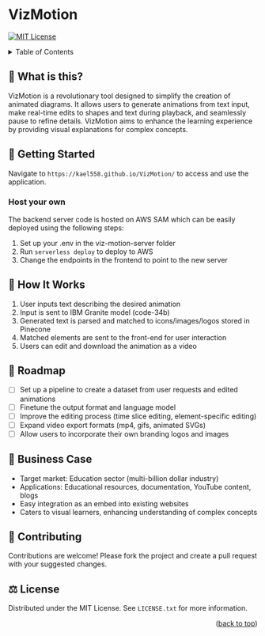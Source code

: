 # VizMotion

<a name="readme-top"></a>

[![MIT License][license-shield]][license-url]

<!-- TABLE OF CONTENTS -->
<details>
  <summary>Table of Contents</summary>
  <ol>
    <li><a href="#-what-is-this">What is this?</a></li>
    <li>
      <a href="#-getting-started">Getting Started</a>
      <ul>
        <li><a href="#-quick-install">Quick Install</a></li>
        <li><a href="#-running-the-application">Running the Application</a></li>
      </ul>
    </li>
    <li><a href="#-how-it-works">How It Works</a></li>
    <li><a href="#-roadmap">Roadmap</a></li>
    <li><a href="#-business-case">Business Case</a></li>
    <li><a href="#-contributing">Contributing</a></li>
    <li><a href="#-license">License</a></li>
  </ol>
</details>

## 🤔 What is this?
VizMotion is a revolutionary tool designed to simplify the creation of animated diagrams. It allows users to generate animations from text input, make real-time edits to shapes and text during playback, and seamlessly pause to refine details. VizMotion aims to enhance the learning experience by providing visual explanations for complex concepts.

## 📖 Getting Started 
Navigate to `https://kael558.github.io/VizMotion/` to access and use the application.

### Host your own
The backend server code is hosted on AWS SAM which can be easily deployed using the following steps:
1. Set up your .env in the viz-motion-server folder
2. Run `serverless deploy` to deploy to AWS
3. Change the endpoints in the frontend to point to the new server

## 🔧 How It Works
1. User inputs text describing the desired animation
2. Input is sent to IBM Granite model (code-34b)
3. Generated text is parsed and matched to icons/images/logos stored in Pinecone
4. Matched elements are sent to the front-end for user interaction
5. Users can edit and download the animation as a video

## 📅 Roadmap
- [ ] Set up a pipeline to create a dataset from user requests and edited animations
- [ ] Finetune the output format and language model
- [ ] Improve the editing process (time slice editing, element-specific editing)
- [ ] Expand video export formats (mp4, gifs, animated SVGs)
- [ ] Allow users to incorporate their own branding logos and images

## 💼 Business Case
- Target market: Education sector (multi-billion dollar industry)
- Applications: Educational resources, documentation, YouTube content, blogs
- Easy integration as an embed into existing websites
- Caters to visual learners, enhancing understanding of complex concepts

## 🤝 Contributing
Contributions are welcome! Please fork the project and create a pull request with your suggested changes.

## ⚖️ License
Distributed under the MIT License. See `LICENSE.txt` for more information.

<p align="right">(<a href="#readme-top">back to top</a>)</p>

[license-shield]: https://img.shields.io/github/license/kael558/VizMotion.svg?style=for-the-badge
[license-url]: https://github.com/kael558/VizMotion/blob/main/LICENSE

